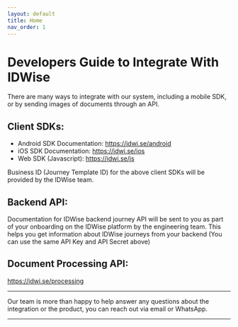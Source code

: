 ```yaml
---
layout: default
title: Home
nav_order: 1
---
```


# Developers Guide to Integrate With IDWise

There are many ways to integrate with our system, including a mobile SDK, or by sending images of documents through an API.

## Client SDKs:

-   Android SDK Documentation: <https://idwi.se/android>
-   iOS SDK Documentation: <https://idwi.se/ios>
-   Web SDK (Javascript): <https://idwi.se/js>

Business ID (Journey Template ID) for the above client SDKs will be provided by the IDWise team.

## Backend API:
Documentation for IDWise backend journey API will be sent to you as part of your onboarding on the IDWise platform by the engineering team.
This helps you get information about IDWise journeys from your backend (You can use the same API Key and API Secret above)

## Document Processing API: 
<https://idwi.se/processing>

-----------------------------------------------------------------------------------------------------------------------------------------------------------------------------

Our team is more than happy to help answer any questions about the integration or the product, you can reach out via email or WhatsApp.

-----------------------------------------------------------------------------------------------------------------------------------------


